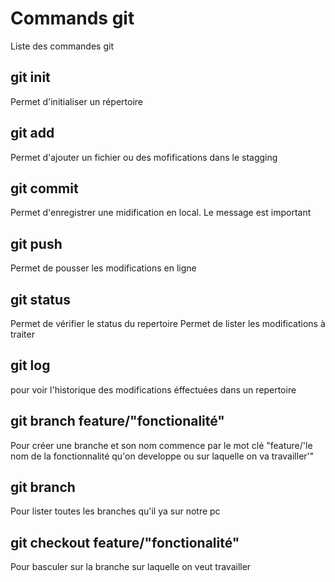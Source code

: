# Commands git

Liste des commandes git

## git init
Permet d'initialiser un répertoire

## git add
Permet d'ajouter un fichier ou des mofifications dans le stagging

## git commit
Permet d'enregistrer une midification en local.
Le message est important

## git push
Permet de pousser les modifications en ligne

## git status
Permet de vérifier le status du repertoire
Permet de lister les modifications à traiter

## git log
pour voir l'historique des modifications éffectuées dans un repertoire

## git branch feature/"fonctionalité"
Pour créer une branche et son nom commence par le mot clé "feature/'le nom de la fonctionnalité qu'on developpe ou sur laquelle on va travailler'"

## git branch
Pour lister toutes les branches qu'il ya sur notre pc

## git checkout feature/"fonctionalité"
Pour basculer sur la branche sur laquelle on veut travailler



